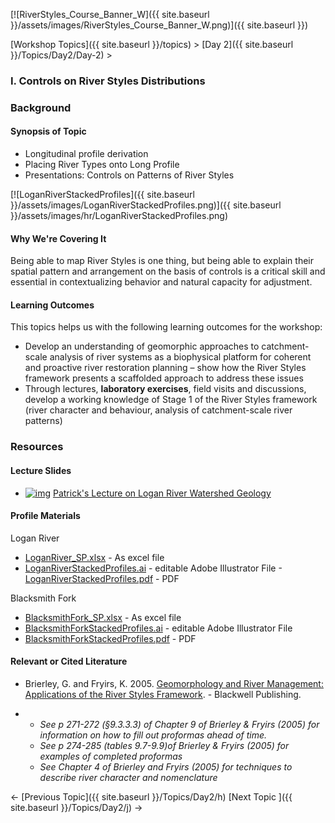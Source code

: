 [![RiverStyles_Course_Banner_W]({{ site.baseurl }}/assets/images/RiverStyles_Course_Banner_W.png)]({{ site.baseurl }})



[Workshop Topics]({{ site.baseurl }}/topics)‎ > ‎[Day 2]({{ site.baseurl }}/Topics/Day2/Day-2)‎ >

### I. Controls on River Styles Distributions



### Background

#### Synopsis of Topic

- Longitudinal profile derivation
- Placing River Types onto Long Profile
- Presentations: Controls on Patterns of River Styles



[![LoganRiverStackedProfiles]({{ site.baseurl }}/assets/images/LoganRiverStackedProfiles.png)]({{ site.baseurl }}/assets/images/hr/LoganRiverStackedProfiles.png)

#### Why We're Covering It

Being able to map River Styles is one thing, but being able to explain their spatial pattern and arrangement on the basis of controls is a critical skill and essential in contextualizing behavior and natural capacity for adjustment.

 

#### Learning Outcomes

This topics helps us with the following learning outcomes for the workshop:

- Develop an understanding of geomorphic approaches to catchment-scale analysis of river systems as a biophysical platform for coherent and proactive river restoration planning – show how the River Styles framework presents a scaffolded approach to address these issues
- Through lectures, **laboratory exercises**, field visits and discussions, develop a working knowledge of Stage 1 of the River Styles framework (river character and behaviour, analysis of catchment-scale river patterns)





### Resources

#### Lecture Slides

- [![img](http://riverstyles.joewheaton.org/_/rsrc/1501108765897/workshop-topics/restoration-conservation-regulations-tuesday/i-lab-exercise-on-controls/pdfIcon.png)](http://riverstyles.joewheaton.org/workshop-topics/restoration-conservation-regulations-tuesday/i-lab-exercise-on-controls/pdfIcon.png?attredirects=0) [Patrick's Lecture on Logan River Watershed Geology](http://etal.usu.edu/Workshops/RiverStyles/2013/belmont%20RS%20workshop%20geologic%20context.pdf)

#### Profile Materials

Logan River

-  [LoganRiver_SP.xlsx](http://etal.usu.edu/Workshops/RiverStyles/2013/Excercises/Day2/LoganRiver_SP.xlsx) - As excel file
-  [LoganRiverStackedProfiles.ai](http://etal.usu.edu/Workshops/RiverStyles/2013/Excercises/Day2/LoganRiverStackedProfiles.ai) - editable Adobe Illustrator File
  -[LoganRiverStackedProfiles.pdf](http://etal.usu.edu/Workshops/RiverStyles/2013/Excercises/Day2/BlacksmithForkStackedProfiles.pdf) - PDF

Blacksmith Fork

- [BlacksmithFork_SP.xlsx](http://etal.usu.edu/Workshops/RiverStyles/2013/Excercises/Day2/BlacksmithFork_SP.xlsx) - As excel file
- [BlacksmithForkStackedProfiles.ai](http://etal.usu.edu/Workshops/RiverStyles/2013/Excercises/Day2/BlacksmithForkStackedProfiles.ai) - editable Adobe Illustrator File
- [BlacksmithForkStackedProfiles.pdf](http://etal.usu.edu/Workshops/RiverStyles/2013/Excercises/Day2/BlacksmithForkStackedProfiles.pdf) - PDF

#### Relevant or Cited Literature

- Brierley, G. and Fryirs, K. 2005. [Geomorphology and River Management: Applications of the River Styles Framework](http://www.wiley.com/WileyCDA/WileyTitle/productCd-1405115165.html). - Blackwell Publishing.

- - *See p 271-272 (§9.3.3.3) of Chapter 9 of Brierley & Fryirs (2005) for information on how to fill out proformas ahead of time.*
  - *See p 274-285 (tables 9.7-9.9)of Brierley & Fryirs (2005) for examples of completed proformas*
  - *See Chapter 4 of Brierley and Fryirs (2005) for techniques to describe river character and nomenclature*



← [Previous Topic]({{ site.baseurl }}/Topics/Day2/h)                [Next Topic ]({{ site.baseurl }}/Topics/Day2/j)   →